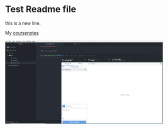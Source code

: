 # Test Readme file

this is a new line.

My [coursenotes](./notes.txt)

![Image of My Atom Editor](./images/screenshot.png)
